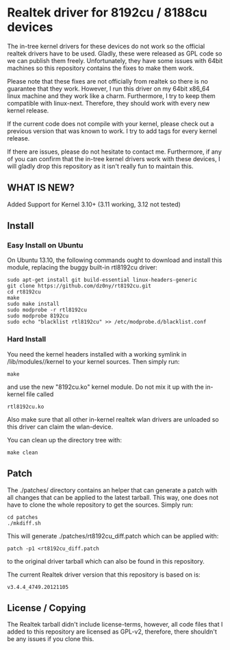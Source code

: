 # Realtek driver for 8192cu / 8188cu devices #


The in-tree kernel drivers for these devices do not work so the official realtek
drivers have to be used. Gladly, these were released as GPL code so we can
publish them freely. Unfortunately, they have some issues with 64bit machines so
this repository contains the fixes to make them work.

Please note that these fixes are not officially from realtek so there is no
guarantee that they work. However, I run this driver on my 64bit x86_64 linux
machine and they work like a charm. Furthermore, I try to keep them compatible
with linux-next. Therefore, they should work with every new kernel release.

If the current code does not compile with your kernel, please check out a
previous version that was known to work. I try to add tags for every kernel
release.

If there are issues, please do not hesitate to contact me. Furthermore, if any
of you can confirm that the in-tree kernel drivers work with these devices, I
will gladly drop this repository as it isn't really fun to maintain this.
## WHAT IS NEW? ##
Added Support for Kernel 3.10+ (3.11 working, 3.12 not tested)

## Install ##


### Easy Install on Ubuntu ###


On Ubuntu 13.10, the following commands ought to download and install this
module, replacing the buggy built-in rtl8192cu driver:
    
    sudo apt-get install git build-essential linux-headers-generic
    git clone https://github.com/dz0ny/rt8192cu.git
    cd rt8192cu
    make
    sudo make install
    sudo modprobe -r rtl8192cu
    sudo modprobe 8192cu
    sudo echo "blacklist rtl8192cu" >> /etc/modprobe.d/blacklist.conf

### Hard Install ###

You need the kernel headers installed with a working symlink in
/lib/modules/<version>/kernel to your kernel sources. Then simply run:

    make
    
and use the new "8192cu.ko" kernel module. Do not mix it up with the in-kernel
file called

    rtl8192cu.ko
    
Also make sure that all other in-kernel realtek wlan drivers are unloaded so
this driver can claim the wlan-device.

You can clean up the directory tree with:

    make clean

## Patch ##

The ./patches/ directory contains an helper that can generate a patch with all
changes that can be applied to the latest tarball. This way, one does not have
to clone the whole repository to get the sources. Simply run:

    cd patches
    ./mkdiff.sh
    
This will generate ./patches/rt8192cu_diff.patch which can be applied with:

    patch -p1 <rt8192cu_diff.patch

to the original driver tarball which can also be found in this repository.

The current Realtek driver version that this repository is based on is:
    
    v3.4.4_4749.20121105

## License / Copying ##

The Realtek tarball didn't include license-terms, however, all code files that I
added to this repository are licensed as GPL-v2, therefore, there shouldn't be
any issues if you clone this.
